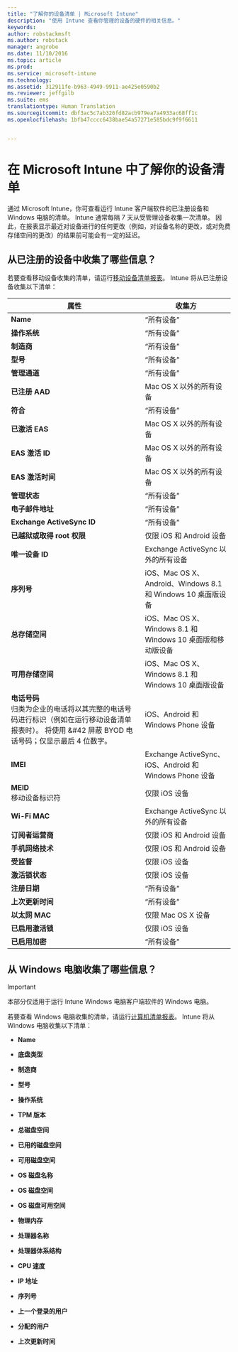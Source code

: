 ```yaml
---
title: "了解你的设备清单 | Microsoft Intune"
description: "使用 Intune 查看你管理的设备的硬件的相关信息。"
keywords: 
author: robstackmsft
ms.author: robstack
manager: angrobe
ms.date: 11/10/2016
ms.topic: article
ms.prod: 
ms.service: microsoft-intune
ms.technology: 
ms.assetid: 312911fe-b963-4949-9911-ae425e0590b2
ms.reviewer: jeffgilb
ms.suite: ems
translationtype: Human Translation
ms.sourcegitcommit: dbf3ac5c7ab326fd82acb979ea7a4933ac68ff1c
ms.openlocfilehash: 1bfb47cccc6438bae54a57271e585bdc9f9f6611


---
```


# <a name="understand-your-devices-with-inventory-in-microsoft-intune"></a>在 Microsoft Intune 中了解你的设备清单
通过 Microsoft Intune，你可查看运行 Intune 客户端软件的已注册设备和 Windows 电脑的清单。
Intune 通常每隔 7 天从受管理设备收集一次清单。 因此，在报表显示最近对设备进行的任何更改（例如，对设备名称的更改，或对免费存储空间的更改）的结果前可能会有一定的延迟。

## <a name="whats-collected-from-enrolled-devices"></a>从已注册的设备中收集了哪些信息？
若要查看移动设备收集的清单，请运行[移动设备清单报表](understand-microsoft-intune-operations-by-using-reports.md)。 Intune 将从已注册设备收集以下清单：

|属性|收集方|
|------------|-----------------------|
|**Name**|“所有设备”|
|**操作系统**|“所有设备”|
|**制造商**|“所有设备”|
|**型号**|“所有设备”|
|**管理通道**|“所有设备”|
|**已注册 AAD**|Mac OS X 以外的所有设备|
|**符合**|“所有设备”|
|**已激活 EAS**|Mac OS X 以外的所有设备|
|**EAS 激活 ID**|Mac OS X 以外的所有设备|
|**EAS 激活时间**|Mac OS X 以外的所有设备|
|**管理状态**|“所有设备”|
|**电子邮件地址**|“所有设备”|
|**Exchange ActiveSync ID**|“所有设备”|
|**已越狱或取得 root 权限**|仅限 iOS 和 Android 设备|
|**唯一设备 ID**|Exchange ActiveSync 以外的所有设备|
|**序列号**|iOS、Mac OS X、Android、Windows 8.1 和 Windows 10 桌面版设备|
|**总存储空间**|iOS、Mac OS X、Windows 8.1 和 Windows 10 桌面版和移动版设备|
|**可用存储空间**|iOS、Mac OS X、Windows 8.1 和 Windows 10 桌面版设备|
|**电话号码**<br>归类为企业的电话将以其完整的电话号码进行标识（例如在运行移动设备清单报表时）。 将使用 &#42 屏蔽 BYOD 电话号码；仅显示最后 4 位数字。|iOS、Android 和 Windows Phone 设备|
|**IMEI**|Exchange ActiveSync、iOS、Android 和 Windows Phone 设备|
|**MEID**<br>移动设备标识符|仅限 iOS 设备|
|**Wi-Fi MAC**|Exchange ActiveSync 以外的所有设备|
|**订阅者运营商**|仅限 iOS 和 Android 设备|
|**手机网络技术**|仅限 iOS 和 Android 设备|
|**受监督**|仅限 iOS 设备|
|**激活锁状态**|仅限 iOS 设备|
|**注册日期**|“所有设备”|
|**上次更新时间**|“所有设备”|
|**以太网 MAC**|仅限 Mac OS X 设备|
|**已启用激活锁**|仅限 iOS 设备|
|**已启用加密**|“所有设备”|

## <a name="whats-collected-from-windows-pcs"></a>从 Windows 电脑收集了哪些信息？
> [!IMPORTANT]
> 本部分仅适用于运行 Intune Windows 电脑客户端软件的 Windows 电脑。

若要查看 Windows 电脑收集的清单，请运行[计算机清单报表](understand-microsoft-intune-operations-by-using-reports.md)。 Intune 将从 Windows 电脑收集以下清单：

-   **Name**

-   **底盘类型**

-   **制造商**

-   **型号**

-   **操作系统**

-   **TPM 版本**

-   **总磁盘空间**

-   **已用的磁盘空间**

-   **可用磁盘空间**

-   **OS 磁盘名称**

-   **OS 磁盘空间**

-   **OS 磁盘可用空间**

-   **物理内存**

-   **处理器名称**

-   **处理器体系结构**

-   **CPU 速度**

-   **IP 地址**

-   **序列号**

-   **上一个登录的用户**

-   **分配的用户**

-   **上次更新时间**

<!-- this section below belongs in the planning journey
### See Also
[Monitoring and reports with Microsoft Intune](monitoring-and-reports-with-microsoft-intune.md)
-->



<!--HONumber=Nov16_HO2-->


